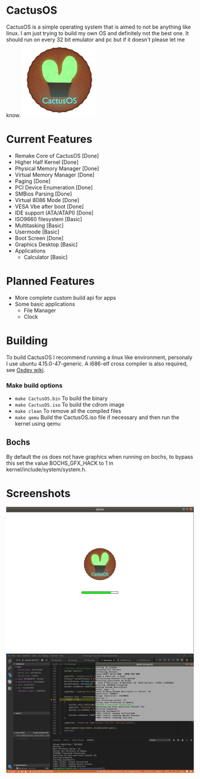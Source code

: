 # CactusOS
CactusOS is a simple operating system that is aimed to not be anything like linux. I am just trying to build my own OS and definitely not the best one. It should run on every 32 bit emulator and pc but if it doesn't please let me know.
<img src="images/Logo.png" width="200" height="200">
# Current Features
- Remake Core of CactusOS [Done]
- Higher Half Kernel [Done]
- Physical Memory Manager [Done]
- Virtual Memory Manager [Done]
- Paging [Done]
- PCI Device Enumeration [Done]
- SMBios Parsing [Done]
- Virtual 8086 Mode [Done]
- VESA Vbe after boot [Done]
- IDE support (ATA/ATAPI) [Done]
- ISO9660 filesystem [Basic]
- Multitasking [Basic]
- Usermode [Basic]
- Boot Screen [Done]
- Graphics Desktop [Basic]
- Applications
  - Calculator [Basic]

# Planned Features
- More complete custom build api for apps
- Some basic applications
  - File Manager
  - Clock
  
# Building
To build CactusOS I recommend running a linux like environment, personaly I use ubuntu 4.15.0-47-generic.
A i686-elf cross compiler is also required, see [Osdev wiki](https://wiki.osdev.org/GCC_Cross-Compiler).
### Make build options
- ```make CactusOS.bin``` To build the binary
- ```make CactusOS.iso``` To build the cdrom image
- ```make clean``` To remove all the compiled files
- ```make qemu``` Build the CactusOS.iso file if necessary and then run the kernel using qemu

## Bochs
By default the os does not have graphics when running on bochs, to bypass this set the value BOCHS_GFX_HACK to 1 in kernel/include/system/system.h.

# Screenshots
<img src="images/Screenshot Bootscreen.png" alt="Bootscreen" width="700">
<img src="images/Screenshot Debugging.png" alt="Debugging with vscode debugger" width="700">
